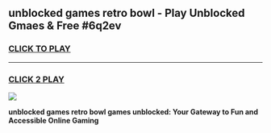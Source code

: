 
## unblocked games retro bowl - Play Unblocked Gmaes & Free #6q2ev
<h3>
<a href="https://premium.freeplayer.one?title=unblocked_games_retro_bowl&ref=03M">CLICK TO PLAY</a></h3>
<hr>

<h3>
<a href="https://premium.freeplayer.one?title=unblocked_games_retro_bowl&ref=03M">CLICK 2 PLAY</a>
  
</h3>

<a href="https://premium.freeplayer.one?title=unblocked_games_retro_bowl&ref=03M"><img src="https://clearcache.store/games.png"></a>


**unblocked games retro bowl games unblocked: Your Gateway to Fun and Accessible Online Gaming**
